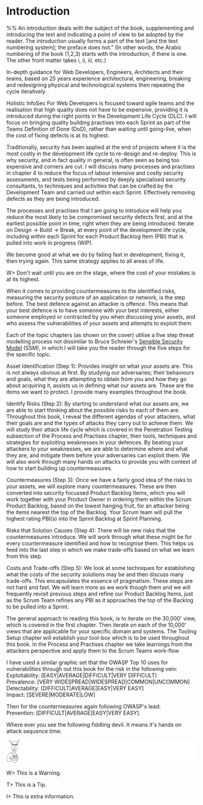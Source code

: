 # Introduction

%% An introduction deals with the subject of the book, supplementing and introducing the text and indicating a point of view to be adopted by the reader. The introduction usually forms a part of the text [and the text numbering system]; the preface does not." (In other words, the Arabic numbering of the book (1,2,3) starts with the introduction, if there is one. The other front matter takes i, ii, iii, etc.)

In-depth guidance for Web Developers, Engineers, Architects and their teams, based on 25 years experience architectural, engineering, breaking and redesigning physical and technological systems then repeating the cycle iteratively.

Holistic InfoSec For Web Developers is focused toward agile teams and the realisation that high quality does not have to be expensive, providing it is introduced during the right points in the Development Life Cycle (DLC). I will focus on bringing quality building practises into each Sprint as part of the Teams Definition of Done (DoD), rather than waiting until going-live, when the cost of fixing defects is at its highest.

Traditionally, security has been applied at the end of projects where it is the most costly in the development life cycle to re-design and re-deploy. This is why security, and in fact quality in general, is often seen as being too expensive and corners are cut. I will discuss many processes and practises in chapter 4 to reduce the focus of labour intensive and costly security assessments, and tests being performed by deeply specialised security consultants, to techniques and activities that can be crafted by the Development Team and carried out within each Sprint. Effectively removing defects as they are being introduced.

The processes and practises that I am going to introduce will help you reduce the most likely to be compromised security defects first, and at the earliest possible point in time, right when they are being introduced. Iterate on Design -> Build -> Break, at every point of the development life cycle, including within each Sprint for each Product Backlog Item (PBI) that is pulled into work in progress (WIP). 

We become good at what we do by failing fast in development, fixing it, then trying again. This same strategy applies to all areas of life.

W> Don't wait until you are on the stage, where the cost of your mistakes is at its highest.

When it comes to providing countermeasures to the identified risks, measuring the security posture of an application or network, is the step before. The best defence against an attacker is offence. This means that your best defence is to have someone with your best interests, either someone employed or contracted by you when discussing your assets, and who assess the vulnerabilities of your assets and attempts to exploit them.

Each of the topic chapters (as shown on the cover) utilise a five step threat modelling process not dissimilar to Bruce Schneier's [Sensible Security Model](http://www.win.tue.nl/~wstomv/quotes/beyond-fear.html) (SSM), in which I will take you the reader through the five steps for the specific topic.

Asset Identification (Step 1): Provides insight on what your assets are. This is not always obvious at first. By studying our adversaries; their behaviours and goals, what they are attempting to obtain from you and how they go about acquiring it, assists us in defining what our assets are. These are the items we want to protect. I provide many examples throughout the book.

Identify Risks (Step 2): By starting to understand what our assets are, we are able to start thinking about the possible risks to each of them are. Throughout this book, I reveal the different agendas of your attackers, what their goals are and the types of attacks they carry out to achieve them. We will study their attack life cycle which is covered in the Penetration Testing subsection of the Process and Practises chapter, their tools, techniques and strategies for exploiting weaknesses in your defences. By beating your attackers to your weaknesses, we are able to determine where and what they are, and mitigate them before your adversaries can exploit them. We will also work through many hands on attacks to provide you with context of how to start building up countermeasures.

Countermeasures (Step 3): Once we have a fairly good idea of the risks to your assets, we will explore many countermeasures. These are then converted into security focussed Product Backlog Items, which you will work together with your Product Owner in ordering them within the Scrum Product Backlog, based on the lowest hanging fruit, for an attacker being the items nearest the top of the Backlog. Your Scrum team will pull the highest rating PBI(s) into the Sprint Backlog at Sprint Planning. 

Risks that Solution Causes (Step 4): There will be new risks that the countermeasures introduce. We will work through what these might be for every countermeasure identified and how to recognise them. This helps us feed into the last step in which we make trade-offs based on what we learn from this step.

Costs and Trade-offs (Step 5): We look at some techniques for establishing what the costs of the security solutions may be and then discuss many trade-offs. This encapsulates the essence of pragmatism. These steps are not hard and fast. We will learn more as we work though them and we will frequently revisit previous steps and refine our Product Backlog Items, just as the Scrum Team refines any PBI as it approaches the top of the Backlog to be pulled into a Sprint.

The general approach to reading this book, is to iterate on the 30,000' view, which is covered in the first chapter. Then iterate on each of the 10,000' views that are applicable for your specific domain and systems. The Tooling Setup chapter will establish your tool-box which is to be used throughout this book. In the Process and Practises chapter we take learnings from the attackers perspective and apply them to the Scrum Teams work-flow

I have used a similar graphic set that the OWASP Top 10 uses for vulnerabilities through out this book for the risk in the following vein:  
Exploitability: [EASY|AVERAGE|DIFFICULT|VERY DIFFICULT]  
Prevalence: [VERY WIDESPREAD|WIDESPREAD|COMMON|UNCOMMON]  
Detectability: [DIFFICULT|AVERAGE|EASY|VERY EASY]  
Impact: [SEVERE|MODERATE|LOW]  

Then for the countermeasures again following OWASP's lead:  
Prevention: [DIFFICULT|AVERAGE|EASY|VERY EASY].

Where ever you see the following fiddling devil. It means it's hands on attack sequence time:

![](images/HandsOnHack.png)

W> This is a Warning.

T> This is a Tip.

I> This is extra information.
